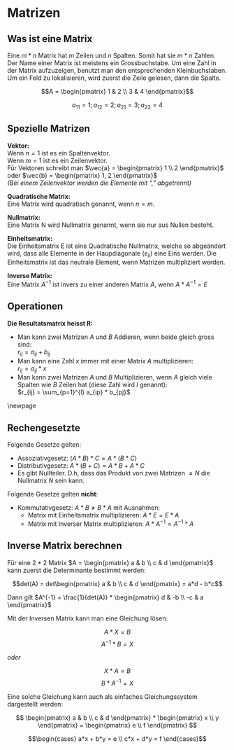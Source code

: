 # Matrizen

## Was ist eine Matrix

Eine $m * n$ Matrix hat $m$ Zeilen und $n$ Spalten. Somit hat sie $m * n$ Zahlen.
Der Name einer Matrix ist meistens ein Grossbuchstabe. Um eine Zahl in der Matrix aufzuzeigen, benutzt man den entsprechenden Kleinbuchstaben.
Um ein Feld zu lokalisieren, wird zuerst die Zeile gelesen, dann die Spalte.


$$A = \begin{pmatrix}
1 & 2 \\
3 & 4 \end{pmatrix}$$

$$a_{11} = 1; 
a_{12} = 2; 
a_{21} = 3; 
a_{22} = 4$$


## Spezielle Matrizen

**Vektor:**  
Wenn $n = 1$ ist es ein Spaltenvektor.  
Wenn $m = 1$ ist es ein Zeilenvektor.  
Für Vektoren schreibt man $\vec{a} = \begin{pmatrix} 1 \\ 2 \end{pmatrix}$ oder $\vec{b} = \begin{pmatrix} 1, 2 \end{pmatrix}$  
*(Bei einem Zeilenvektor werden die Elemente mit "," abgetrennt)*

**Quadratische Matrix:**  
Eine Matrix wird quadratisch genannt, wenn $n = m$.

**Nullmatrix:**  
Eine Matrix N wird Nullmatrix genannt, wenn sie nur aus Nullen besteht.

**Einheitsmatrix:**  
Die Einheitsmatrix E ist eine Quadratische Nullmatrix, welche so abgeändert wird, dass alle Elemente in der Haupdiagonale ($e_{ii}$) eine Eins werden.
Die Einheitsmatrix ist das neutrale Element, wenn Matrizen multipliziert werden.

**Inverse Matrix:**  
Eine Matrix $A^{-1}$ ist invers zu einer anderen Matrix $A$, wenn $A * A^{-1} = E$


## Operationen

**Die Resultatsmatrix heisst R:**

* Man kann zwei Matrizen $A$ und $B$ Addieren, wenn beide gleich gross sind:  
$r_{ij} = a_{ij} + b_{ij}$
* Man kann eine Zahl $x$ immer mit einer Matrix $A$ multiplizieren:  
$r_{ij} = a_{ij} * x$
* Man kann zwei Matrizen $A$ und $B$ Multiplizieren, wenn $A$ gleich viele Spalten wie $B$ Zeilen hat (diese Zahl wird $l$ genannt):  
$r_{ij} = \sum_{p=1}^{l} a_{ip} * b_{pj}$


\newpage


## Rechengesetzte

Folgende Gesetze gelten:

* Assoziativgesetz: $(A*B)*C = A*(B*C)$
* Distributivgesetz: $A*(B+C) = A*B + A*C$
* Es gibt Nullteiler.  D.h, dass das Produkt von zwei Matrizen $\neq N$ die Nullmatrix $N$ sein kann.

Folgende Gesetze gelten **nicht**:

* Kommutativgesetz: $A*B \neq B*A$ mit Ausnahmen:
    * Matrix mit Einheitsmatrix multiplizieren: $A*E = E*A$
    * Matrix mit Inverser Matrix multiplizieren: $A*A^{-1} = A^{-1}*A$


## Inverse Matrix berechnen

Für eine $2*2$ Matrix $A = \begin{pmatrix} a & b \\ c & d \end{pmatrix}$ kann zuerst die Determinante bestimmt werden:

$$det(A) = det\begin{pmatrix} a & b \\ c & d \end{pmatrix} = a*d - b*c$$

Dann gilt $A^{-1} = \frac{1}{det(A)} * \begin{pmatrix} d & -b \\ -c & a \end{pmatrix}$


Mit der Inversen Matrix kann man eine Gleichung lösen:

$$A * X = B$$
$$A^{-1} * B = X$$

*oder*

$$X * A = B$$
$$B * A^{-1} = X$$


Eine solche Gleichung kann auch als einfaches Gleichungssystem dargestellt werden:

$$
\begin{pmatrix} a & b \\ c & d \end{pmatrix} * \begin{pmatrix} x \\ y \end{pmatrix} = \begin{pmatrix} e \\ f \end{pmatrix}
$$

$$\begin{cases}
a*x + b*y = e \\
c*x + d*y = f
\end{cases}$$
